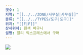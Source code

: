 ```yaml
---
갯수: 1
지역: "[[../../ZONE/사무실|사무실]]"
종류: "[[../../TYPES/도구|도구]]"
위치: "[[F|F]]"
상세위치: 흰색 바구니
설명: 알리 익스프레스에서 구매
---
```

![](http://192.168.50.22/images/240607_IMG_0181.jpg)